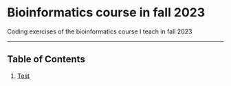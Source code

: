 # Bioinformatics course in fall 2023
Coding exercises of the bioinformatics course I teach in fall 2023

---

## Table of Contents
1. [Test](https://github.com/michaelgruenstaeudl/Bioinformatics_course__Fall2023/blob/main/doc/test.md)
